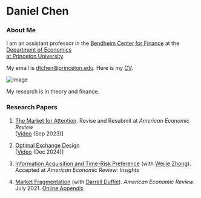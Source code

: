 # Daniel Chen
### About Me

I am an assistant professor in the [Bendheim Center for Finance](https://bcf.princeton.edu) at the [Department of Economics   
at Princeton University](https://economics.princeton.edu). 



My email is dtchen@princeton.edu. Here is my [CV](CVAugust.pdf).


![Image](https://dtc1995.github.io/danielchenpic.png)

My research is in theory and finance.

### Research Papers
1. [The Market for Attention](https://dtc1995.github.io/RevisionMay2024.pdf). Revise and Resubmit at *American Economic Review*\
   [[Video](https://www.youtube.com/watch?v=Rl1nHrpZEIA&t=2651s) (Sep 2023)]
   

2.  [Optimal Exchange Design](https://dtc1995.github.io/OEDOct.pdf)\
   [[Video](https://www.youtube.com/watch?v=ovJwCV2iux0&t=3157s) (Dec 2024)]

4.  [Information Acquisition and Time-Risk Preference](https://dtc1995.github.io/infotimeriskrevisionSep.pdf) (with [Weijie Zhong](https://wjzhong.com)). Accepted at *American Economic Review: Insights*
 
5.  [Market Fragmentation](https://www.gsb.stanford.edu/sites/default/files/paper-or-publication/aer.marketfrag.pdf) (with [Darrell Duffie](https://www.darrellduffie.com)). *American Economic Review*. July 2021. [Online Appendix](https://dtc1995.github.io/ChenDuffieOnlineAppendixFeb2021.pdf)  


